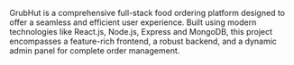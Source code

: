 GrubHut is a comprehensive full-stack food ordering platform designed to offer a seamless and efficient user experience. 
Built using modern technologies like React.js, Node.js, Express and MongoDB, this project encompasses a feature-rich frontend, a robust backend, and a dynamic admin panel for complete order management.
